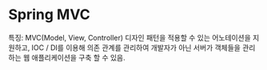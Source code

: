# Spring MVC

특징: MVC(Model, View, Controller) 디자인 패턴을 적용할 수 있는 어노테이션을 지원하고,
IOC / DI를 이용해 의존 관계를 관리하여 개발자가 아닌 서버가 객체들을
관리하는 웹 애플리케이션을 구축 할 수 있음.